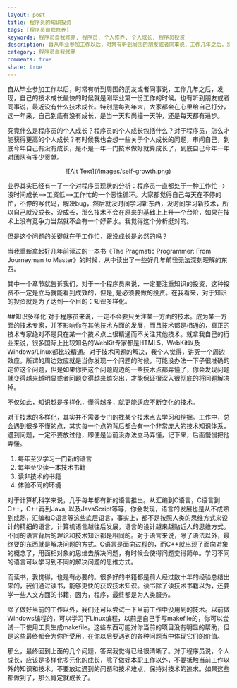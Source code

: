 ```yaml
---
layout: post
title: 程序员的知识投资
tags: [程序员自我修养]
keywords: 程序员自我修养, 程序员, 个人修养, 个人成长, 程序员投资
description: 自从毕业参加工作以后，时常有听到周围的朋友或者同事说，工作几年之后，发现，自己的技术成长最快的时候就是刚毕业第一份工作的时候。也有听到朋友或者同事说，最近没有什么技术成长。特别是每到年末，大家都会在心里给自己打分，这一年来，自己到底有没有成长，是当一天和尚撞一天钟，还是每天都有进步。究竟什么是程序员的个人成长？程序员的个人成长包括什么？对于程序员，怎么才能获得更高的个人成长？有时候我也会想一些关于个人成长的问题，审问自己，到底今年自己有没有成长，是不是一年一门技术做好就算成长了，到底自己今年一年对团队有多少贡献。
category: 程序员自我修养
comments: true
share: true
---
```


自从毕业参加工作以后，时常有听到周围的朋友或者同事说，工作几年之后，发现，自己的技术成长最快的时候就是刚毕业第一份工作的时候。也有听到朋友或者同事说，最近没有什么技术成长。特别是每到年末，大家都会在心里给自己打分，这一年来，自己到底有没有成长，是当一天和尚撞一天钟，还是每天都有进步。   


究竟什么是程序员的个人成长？程序员的个人成长包括什么？对于程序员，怎么才能获得更高的个人成长？有时候我也会想一些关于个人成长的问题，审问自己，到底今年自己有没有成长，是不是一年一门技术做好就算成长了，到底自己今年一年对团队有多少贡献。

<center>![Alt Text](/images/self-growth.png)</center>


业界其实已经有一了一个对程序员现状的分析：程序员一直都处于一种工作忙-->没时间成长-->工资低-->工作忙的一个恶性循环。大家都觉得自己每天在不停的忙，不停的写代码，解决bug，然后就没时间学习新东西，没时间学习新技术，所以自己就没成长，没成长，那么技术不会在原来的基础上上升一个台阶，如果在技术上没有竞争力当然就不会有一个好薪水。我觉得这个分析挺对的。  


但是这个问题的关键就在于工作忙，跟没成长是必然的吗？  


当我重新拿起好几年前读过的一本书《The Pragmatic Programmer: From Journeyman to Master》的时候，从中读出了一些好几年前我无法深刻理解的东西。

其中一个章节就告诉我们，对于一个程序员来说，一定要注重知识的投资，这种投资不一定是立马就能看到成效的，但是, 是必须要做的投资。在我看来，对于知识的投资就是为了达到一个目的：知识多样化。


##知识多样化
对于程序员来说，一定不会要只关注某一方面的技术。成为某一方面的技术专家，并不影响你在其他技术方面的发展，而且技术都是相通的，真正的技术专家绝对不是只在某一个技术点上很精通而不关注其他技术。就拿我自己的行业来说，很多国际上比较知名的WebKit专家都是HTML5，WebKit以及Windows/Linux都比较精通。对于技术问题的解决，我个人觉得，讲究一个周边效应。所谓的周边效应就是当你发现一个问题的时候，可能没办法一下子很准确的定位这个问题，但是如果你把这个问题周边的一些技术点都弄懂了，你会发现问题就变得越来越明显或者问题变得越来越突出，才能保证很深入很彻底的将问题解决掉。

不仅如此，知识越是多样化，懂得越多，就更能适应不断变化的技术。

对于技术的多样化，其实并不需要专门的找某个技术点去学习和挖掘。工作中，总会遇到很多不懂的点，其实每一个点的背后都会有一个非常庞大的技术知识体系，遇到问题，一定不要放过他，即便是当前没办法立马弄懂，记下来，后面慢慢把他弄懂。

1. 每年至少学习一门新的语言
2. 每年至少读一本技术书籍
3. 读非技术的书籍
4. 体验不同的环境

对于计算机科学来说，几乎每年都有新的语言推出。从汇编到C语言，C语言到C++，C++再到Java, 以及JavaScript等等，你会发现，语言的发展也是从不成熟到成熟，汇编和C语言等这些底层语言，事实上，都不是按照人类的思维方式来设计的精细的语言，计算机语言越往后发展，语言的设计越来越贴近人的思维方式。不同的语言背后的理论和技术知识都是相同的。对于语言来说，除了语法以外，最终要的东西就是解决问题的方式。C语言是面向过程的，而C++就出现了面向对象的概念了，用面相对象的思维去解决问题，有时候会使得问题变得简单。学习不同的语言可以学习到不同的解决问题的思维方式。   

而读书，我觉得，也是有必要的。很多好的书籍都是前人经过数十年的经验总结出来的，我们通过读书，能够更快的获取技术知识。读书除了读技术书籍以为，还要学一些人文方面的书籍，因为，程序，最终都是为人类服务。


除了做好当前的工作以外，我们还可以尝试一下当前工作中没用到的技术。以前做Windows编程的，可以学习下Linux编程，以前是自己手写makefile的，你可以尝试一下使用工具生成makefile。这些东西可能对你当前的项目没有明显的帮助，但是这些最终都会为你所受用，在你以后要遇到的各种问题当中体现它们的价值。


那么，最终回到上面的几个问题，答案我觉得已经很清晰了。对于程序员说，个人成长，应该是多样化多元化的成长，除了做好本职工作以外，不要抵触当前工作以外的知识和技术。不要放过遇到的问题和技术难点，保持对技术的追求。如果这些都做到了，那么肯定就成长了。